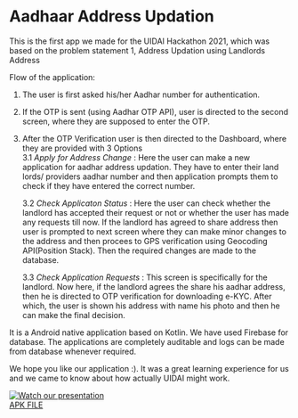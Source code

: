# Aadhaar Address Updation

This is the first app we made for the UIDAI Hackathon 2021, which was based on the problem statement 1, Address Updation using Landlords Address </br>

Flow of the application:
1. The user is first asked his/her Aadhar number for authentication.</br>
2. If the OTP is sent (using Aadhar OTP API), user is directed to the second screen, where they are supposed to enter the OTP.</br>
3. After the OTP Verification user is then directed to the Dashboard, where they are provided with 3 Options</br>
    3.1 *Apply for Address Change* : Here the user can make a new application for aadhar address updation. They have to 
                                     enter their land lords/ providers aadhar number and then application prompts them
                                     to check if they have entered the correct number.
                                     
    3.2 *Check Applicaton Status* : Here the user can check whether the landlord has accepted their request or not or whether the user has
                                    made any requests till now. If the landlord has agreed to share address then user is prompted to next screen 
                                    where they can make minor changes to the address and then procees to GPS verification using Geocoding API(Position Stack).
                                    Then the required changes are made to the database.
                                    
    3.3 *Check Application Requests* : This screen is specifically for the landlord. Now here, if the landlord agrees the share his aadhar address, then he is directed to 
                                       OTP verification for downloading e-KYC. After which, the user is shown his address with name his photo and then he can make the final decision.
                                       
                           
It is a Android native application based on Kotlin. We have used Firebase for database.
The applications are completely auditable and logs can be made from database whenever required.

We hope you like our application :). It was a great learning experience for us and we came to know about how actually UIDAI might work.

[![Watch our presentation](https://img.youtube.com/vi/Ds3qqZuB36A/0.jpg)](https://youtu.be/Ds3qqZuB36A)</br>
[APK FILE](https://drive.google.com/file/d/1pxFaNfpFj4g4v-3aZpLty9ber1--g5gy/view?usp=sharing)
